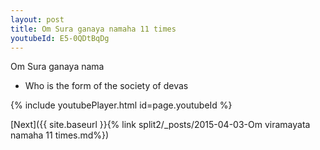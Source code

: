 ```yaml
---
layout: post
title: Om Sura ganaya namaha 11 times
youtubeId: E5-0QDtBqDg
---
```

 
 
Om Sura ganaya nama 
 
 -  Who is the form of the society of devas 
 
  
 
  
 
 
 
 
 
 


{% include youtubePlayer.html id=page.youtubeId %}
 
[Next]({{ site.baseurl }}{% link  split2/_posts/2015-04-03-Om viramayata namaha 11 times.md%})
 
